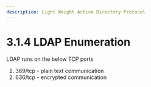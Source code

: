 ```yaml
---
description: Light Weight Active Directory Protocol
---
```


# 3.1.4 LDAP Enumeration

LDAP runs on the below TCP ports

1. 389/tcp - plain text communication
2. 636/tcp - encrypted communication

